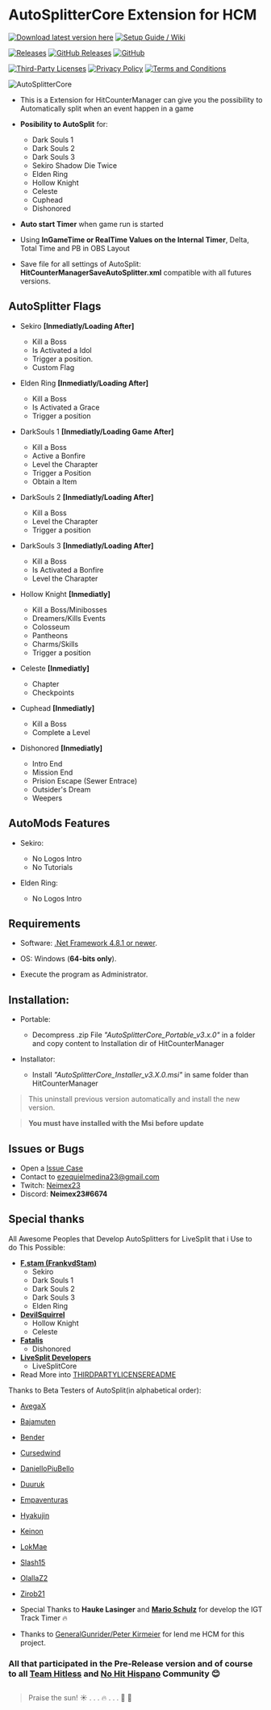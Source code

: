# **AutoSplitterCore Extension for HCM**
[![Download latest version here](https://img.shields.io/badge/-Download%20latest%20version%20here-brightgreen?longCache=true&style=for-the-badge)](https://github.com/neimex23/AutoSplitterCore/releases/latest)
[![Setup Guide / Wiki](https://img.shields.io/badge/-Setup%20Guide%20%2F%20Wiki-blue?longCache=true&style=for-the-badge)](https://github.com/neimex23/AutoSplitterCore/wiki)


[![Releases](https://img.shields.io/github/release/neimex23/HitCounterManager.svg?label=Latest%20release:&longCache=true&style=for-the-badge&colorB=0088FF)](https://github.com/neimex23/AutoSplitterCore/releases/latest)
[![GitHub Releases](https://img.shields.io/github/downloads/neimex23/HitCounterManager/total.svg?label=Downloads:&longCache=true&style=for-the-badge&colorB=0088FF)](https://github.com/neimex23/AutoSplitterCore/releases)
[![GitHub](https://img.shields.io/github/license/neimex23/HitCounterManager.svg?label=License:&longCache=true&style=for-the-badge&colorB=0088FF)](LICENSE)

[![Third-Party Licenses](https://img.shields.io/badge/-Third%20Party%20Licenses-lightgrey?longCache=true&style=for-the-badge)](https://neimex23.github.io/AutoSplitterCore/THIRDPARTYLICENSEREADME.html)
[![Privacy Policy](https://img.shields.io/badge/-Privacy%20Policy-lightgrey?longCache=true&style=for-the-badge)](https://neimex23.github.io/AutoSplitterCore/PrivacyPolicy.html)
[![Terms and Conditions](https://img.shields.io/badge/-Terms%20and%20Conditions-lightgrey?longCache=true&style=for-the-badge)](https://neimex23.github.io/AutoSplitterCore/TermsAndConditions.html)

![AutoSplitterCore](https://raw.githubusercontent.com/neimex23/HitCounterManager/master/Images/Wiki/AutoSplitterCore.png)

* This is a Extension for HitCounterManager can give you the possibility to Automatically split when an event happen in a game

* **Posibility to AutoSplit** for:
	- Dark Souls 1
	- Dark Souls 2
	- Dark Souls 3
	- Sekiro Shadow Die Twice
	- Elden Ring
	- Hollow Knight
	- Celeste
	- Cuphead
	- Dishonored

* **Auto start Timer** when game run is started

* Using **InGameTime or RealTime Values on the Internal Timer**, Delta, Total Time and PB in OBS Layout

* Save file for all settings of AutoSplit: **HitCounterManagerSaveAutoSplitter.xml** compatible with all futures versions.

## AutoSplitter Flags

- Sekiro 
	**[Inmediatly/Loading After]**
	- Kill a Boss
	- Is Activated a Idol
	- Trigger a position.
	- Custom Flag


- Elden Ring 
	**[Inmediatly/Loading After]**
	- Kill a Boss
	- Is Activated a Grace
	- Trigger a position


- DarkSouls 1 
	**[Inmediatly/Loading Game After]**
	- Kill a Boss
	- Active a Bonfire
	- Level the Charapter
	- Trigger a Position
	- Obtain a Item


- DarkSouls 2 
	**[Inmediatly/Loading After]**
	- Kill a Boss
	- Level the Charapter
	- Trigger a position


- DarkSouls 3 
	**[Inmediatly/Loading After]**
	- Kill a Boss
	- Is Activated a Bonfire
	- Level the Charapter
	

- Hollow Knight 
	**[Inmediatly]**
	- Kill a Boss/Minibosses
	- Dreamers/Kills Events
	- Colosseum
	- Pantheons
	- Charms/Skills
	- Trigger a position


- Celeste 
	**[Inmediatly]**
	- Chapter
	- Checkpoints


- Cuphead 
	**[Inmediatly]**
	- Kill a Boss
	- Complete a Level


- Dishonored 
	**[Inmediatly]**
	- Intro End
	- Mission End
	- Prision Escape (Sewer Entrace)
	- Outsider's Dream
	- Weepers


## AutoMods Features

- Sekiro:
	- No Logos Intro
	- No Tutorials

- Elden Ring:
	- No Logos Intro


## Requirements

* Software: [.Net Framework 4.8.1 or newer](https://dotnet.microsoft.com/en-us/download/dotnet-framework).

* OS: Windows (**64-bits only**).

* Execute the program as Administrator.


## Installation:

- Portable:
	- Decompress .zip File _"AutoSplitterCore_Portable_v3.x.0"_ in a folder and copy content to Installation dir of HitCounterManager

- Installator:
	- Install _"AutoSplitterCore_Installer_v3.X.0.msi"_ in same folder than HitCounterManager

> This uninstall previous version automatically and install the new version.

>  **You must have installed with the Msi before update**



## Issues or Bugs

* Open a [Issue Case](https://github.com/neimex23/AutoSplitterCore/issues)
* Contact to <ezequielmedina23@gmail.com>
* Twitch: [Neimex23](https://www.twitch.tv/neimex23)
* Discord: **Neimex23#6674**

## Special thanks

All Awesome Peoples that Develop AutoSplitters for LiveSplit that i Use to do This Possible:

* **[F.stam (FrankvdStam)](https://github.com/FrankvdStam)**
  - Sekiro
  - Dark Souls 1
  - Dark Souls 2
  - Dark Souls 3
  - Elden Ring
* **[DevilSquirrel](https://github.com/ShootMe)**
  - Hollow Knight
  - Celeste
* **[Fatalis](https://github.com/fatalis)**
  - Dishonored
* **[LiveSplit Developers](https://github.com/LiveSplit)**
  - LiveSplitCore 
* Read More into [THIRDPARTYLICENSEREADME](https://neimex23.github.io/AutoSplitterCore/THIRDPARTYLICENSEREADME.html)

Thanks to Beta Testers of AutoSplit(in alphabetical order):

* [AvegaX](https://www.twitch.tv/avegax)
* [Bajamuten](https://www.twitch.tv/bajamuten)
* [Bender](https://www.twitch.tv/BenderzGreat)
* [Cursedwind](https://www.twitch.tv/cursedwind)
* [DanielloPiuBello](https://www.twitch.tv/daniellopiubello)
* [Duuruk](https://www.twitch.tv/disabled_dogs)
* [Empaventuras](https://www.twitch.tv/empaventuras)
* [Hyakujin](https://www.twitch.tv/hyakujin)
* [Keinon](https://www.twitch.tv/soykeinon)
* [LokMae](https://www.twitch.tv/lokmae)
* [Slash15](https://www.twitch.tv/slash15_)
* [OlallaZ2](https://www.twitch.tv/olallaz2)
* [Zirob21](https://www.twitch.tv/zirob21)


* Special Thanks to **Hauke Lasinger** and **[Mario Schulz](https://www.twitch.tv/D4rn4S)** for develop the IGT Track Timer :fire:

* Thanks to [GeneralGunrider/Peter Kirmeier](https://www.twitch.tv/generalgunrider) for lend me HCM for this project.



### All that participated in the Pre-Release version and of course to all **[Team Hitless](https://discord.gg/4E7cSK7) and [No Hit Hispano](https://discord.gg/ntygnch)** Community :blush:


##

> Praise the sun! :sunny: . . . :fire: . . . :running: :dash:

